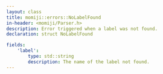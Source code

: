 ```yaml
---
layout: class
title: momiji::errors::NoLabelFound
in-header: <momiji/Parser.h>
description: Error triggered when a label was not found.
declaration: struct NoLabelFound

fields:
    'label':
        type: std::string
        description: The name of the label not found.
---
```

